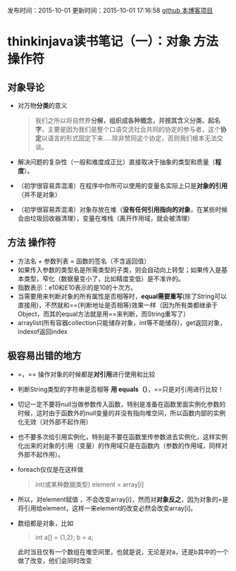 发布时间：2015-10-01
更新时间：2015-10-01 17:16:58
[github 本博客项目](https://github.com/SimplyY/Blog/)
# thinkinjava读书笔记（一）：对象 方法 操作符
## 对象导论

- 对万物**分类**的意义
	> 我们之所以将自然界**分解，组织成各种概念，并按其含义分类、起名字**，主要是因为我们是整个口语交流社会共同的协定的参与者，这个**协定**以语言的形式固定下来.....除非赞同这个协定，否则我们根本无法交谈。

- 解决问题的复杂性（一般和难度成正比）直接取决于抽象的类型和质量（**程度**）。
- （初学很容易弄混淆）在程序中你所可以使用的变量名实际上只是**对象的引用**（并不是对象）
- （初学很容易弄混淆）对象存放在堆（**没有任何引用指向的对象**，在某些时候会由垃圾回收器清理），变量在堆栈（离开作用域，就会被清理）

方法 操作符
----

- 方法名 + 参数列表 = 函数的签名（不含返回值）
- 如果传入参数的类型名是所需类型的子类，则会自动向上转型；如果传入是基本类型，窄化（数据量变小了，比如精度变低）是不准许的。
- 指数表示：e10和E10表示的是10的十次方。
- 当需要用来判断对象的所有属性是否相等时，**equal需要重写**(除了String可以直接用)，不然就和==(判断地址是否相等)效果一样（因为所有类都继承于Object，而其的equal方法就是用==来判断，而String重写了）
- arraylist(所有容器collection只能储存对象，int等不能储存)，get返回对象，indexof返回index


**极容易出错**的地方
----

- =，== 操作对象的时候都是**对引用**进行使用和比较
- 判断String类型的字符串是否相等 **用 equals（）**，==只是对引用进行比较！
- 切记一定不要将null当做参数传入函数，特别是准备在函数里面实例化参数的时候，这时由于函数外的null变量的并没有指向堆空间，所以函数内部的实例化无效（对外部不起作用）
- 也不要多次给引用实例化，特别是不要在函数里传参数进去实例化，这样实例化出来的对象的引用（变量）的作用域只是在函数内（参数的作用域，同样对外部不起作用）。
- foreach仅仅是在这样做
	> int(或某种数据类型) element = array[i]

- 所以，对element赋值 ，不会改变array[i]，然而对**对象反之**，因为对象的=是将引用给element，这样一来element的改变必然会改变array[i]。
- 数组都是对象，比如
	> int a[] = {1,2};
	> b = a;

	此时当且仅有一个数组在堆空间里，也就是说，无论是对a，还是b其中的一个做了改变，他们会同时改变
